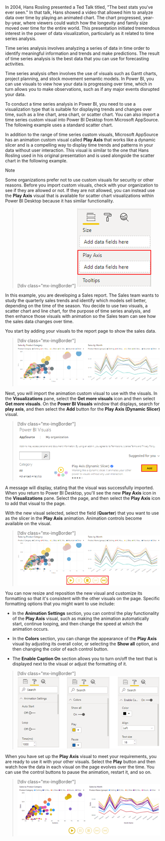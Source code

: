 In 2004, Hans Rosling presented a Ted Talk titled, "The best stats you've ever seen." In that talk, Hans showed a video that allowed him to analyze data over time by playing an animated chart. The chart progressed, year-by-year, where viewers could watch how the longevity and family size moved over time for the entire world. This presentation initiated tremendous interest in the power of data visualization, particularly as it related to time series analysis.

Time series analysis involves analyzing a series of data in time order to identify meaningful information and trends and make predictions. The result of time series analysis is the best data that you can use for forecasting activities.

Time series analysis often involves the use of visuals such as Gantt charts, project planning, and stock movement semantic models. In Power BI, you can use visuals to view how your data is progressing over time, which in turn allows you to make observations, such as if any major events disrupted your data.

To conduct a time series analysis in Power BI, you need to use a visualization type that is suitable for displaying trends and changes over time, such as a line chart, area chart, or scatter chart. You can also import a time series custom visual into Power BI Desktop from Microsoft AppSource. The following example uses a standard scatter chart.

In addition to the range of time series custom visuals, Microsoft AppSource has an animation custom visual called **Play Axis** that works like a dynamic slicer and is a compelling way to display time trends and patterns in your data without user interaction. This visual is similar to the one that Hans Rosling used in his original presentation and is used alongside the scatter chart in the following example.

> [!NOTE]
> Some organizations prefer not to use custom visuals for security or other reasons. Before you import custom visuals, check with your organization to see if they are allowed or not. If they are not allowed, you can instead use the **Play Axis** visual that is available for scatter chart visualizations within Power BI Desktop because it has similar functionality.

> [!div class="mx-imgBorder"]
> [![Screenshot of the Play Axis option on Scatter chart.](../media/6-play-axis-option-scatter-chart-ssm.png)](../media/6-play-axis-option-scatter-chart-ssm.png#lightbox)

In this example, you are developing a Sales report. The Sales team wants to study the quarterly sales trends and identify which models sell better, depending on the time of the season. You decide to use two visuals, a scatter chart and line chart, for the purpose of time series analysis, and then enhance those visuals with animation so the Sales team can see how the sales data changes over time.

You start by adding your visuals to the report page to show the sales data.

> [!div class="mx-imgBorder"]
> [![Screenshot of the Scatter and Line charts.](../media/6-scatter-line-charts-ss.png)](../media/6-scatter-line-charts-ss.png#lightbox)

Next, you will import the animation custom visual to use with the visuals. In the **Visualizations** pane, select the **Get more visuals** icon and then select **Get more visuals**. On the **Power BI Visuals** window that displays, search for **play axis**, and then select the **Add** button for the **Play Axis (Dynamic Slicer)** visual.

> [!div class="mx-imgBorder"]
> [![Screenshot of importing the custom Play Axis visual to Power BI desktop.](../media/6-import-custom-play-axis-visual-ss.png)](../media/6-import-custom-play-axis-visual-ss.png#lightbox)

A message will display, stating that the visual was successfully imported. When you return to Power BI Desktop, you'll see the new **Play Axis** icon in the **Visualizations** pane. Select the page, and then select the **Play Axis** icon to add that visual to the page.

With the new visual selected, select the field (**Quarter**) that you want to use as the slicer in the **Play Axis** animation. Animation controls become available on the visual.

> [!div class="mx-imgBorder"]
> [![Screenshot of play buttons on the Axis visual animation.](../media/6-play-axis-visual-animation-ss.png)](../media/6-play-axis-visual-animation-ss.png#lightbox)

You can now resize and reposition the new visual and customize its formatting so that it's consistent with the other visuals on the page. Specific formatting options that you might want to use include:

- In the **Animation Settings** section, you can control the play functionality of the **Play Axis** visual, such as making the animation automatically start, continue looping, and then change the speed at which the animation occurs.

- In the **Colors** section, you can change the appearance of the **Play Axis** visual by adjusting its overall color, or selecting the **Show all** option, and then changing the color of each control button.

- The **Enable Caption On** section allows you to turn on/off the text that is displayed next to the visual or adjust the formatting of it.

> [!div class="mx-imgBorder"]
> [![Screenshot of the Play Axis visual format options.](../media/6-play-axis-visual-format-options-ss.png)](../media/6-play-axis-visual-format-options-ss.png#lightbox)

When you have set up the **Play Axis** visual to meet your requirements, you are ready to use it with your other visuals. Select the **Play** button and then watch how the data in each visual on the page evolves over the time. You can use the control buttons to pause the animation, restart it, and so on.

> [!div class="mx-imgBorder"]
> [![Animated screenshot of the play axis visual.](../media/6-animated-play-axis-visual.gif)](../media/6-animated-play-axis-visual.gif#lightbox)
